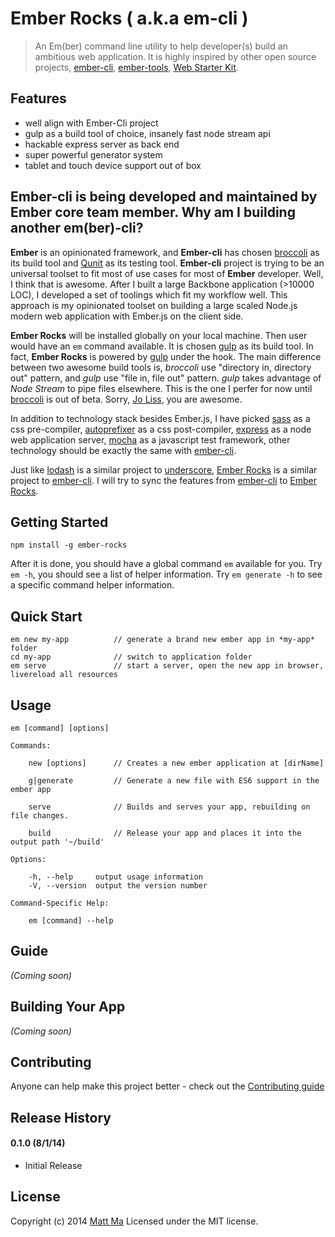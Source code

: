 # Ember Rocks ( a.k.a em-cli )

> An Em(ber) command line utility to help developer(s) build an ambitious web application. It is highly inspired by other open source projects, [ember-cli](https://github.com/stefanpenner/ember-cli), [ember-tools](https://github.com/rpflorence/ember-tools), [Web Starter Kit](https://github.com/google/web-starter-kit).

## Features

- well align with Ember-Cli project
- gulp as a build tool of choice, insanely fast node stream api
- hackable express server as back end
- super powerful generator system
- tablet and touch device support out of box

## Ember-cli is being developed and maintained by Ember core team member. Why am I building another em(ber)-cli?

**Ember** is an opinionated framework, and **Ember-cli** has chosen [broccoli](https://github.com/broccolijs/broccoli) as its build tool and [Qunit](https://github.com/jquery/qunit) as its testing tool. **Ember-cli** project is trying to be an universal toolset to fit most of use cases for most of **Ember** developer. Well, I think that is awesome. After I built a large Backbone application (>10000 LOC), I developed a set of toolings which fit my workflow well. This approach is my opinionated toolset on building a large scaled Node.js modern web application with Ember.js on the client side.

**Ember Rocks** will be installed globally on your local machine. Then user would have an `em` command available. It is chosen [gulp](https://github.com/gulpjs/gulp) as its build tool. In fact, **Ember Rocks** is powered by [gulp](https://github.com/gulpjs/gulp) under the hook. The main difference between two awesome build tools is, *broccoli* use "directory in, directory out" pattern, and *gulp* use "file in, file out" pattern. *gulp* takes advantage of *Node Stream* to pipe files elsewhere. This is the one I perfer for now until [broccoli](https://github.com/broccolijs/broccoli) is out of beta. Sorry, [Jo Liss](https://twitter.com/jo_liss), you are awesome.

In addition to technology stack besides Ember.js, I have picked [sass](http://sass-lang.com/) as a css pre-compiler, [autoprefixer](https://github.com/ai/autoprefixer) as a css post-compiler, [express](http://expressjs.com/) as a node web application server, [mocha](http://visionmedia.github.io/mocha/) as a javascript test framework, other technology should be exactly the same with [ember-cli](https://github.com/stefanpenner/ember-cli).

Just like [lodash](lodash.com) is a similar project to [underscore](http://underscorejs.com/), [Ember Rocks](https://github.com/mattma/ember-rocks) is a similar project to [ember-cli](https://github.com/stefanpenner/ember-cli). I will try to sync the features from [ember-cli](https://github.com/stefanpenner/ember-cli) to [Ember Rocks](https://github.com/mattma/ember-rocks).

## Getting Started

    npm install -g ember-rocks

After it is done, you should have a global command `em` available for you. Try `em -h`, you should see a list of helper information. Try `em generate -h` to see a specific command helper information.

## Quick Start

    em new my-app          // generate a brand new ember app in *my-app* folder
    cd my-app              // switch to application folder
    em serve               // start a server, open the new app in browser, livereload all resources

## Usage
    
    em [command] [options]

    Commands:

        new [options]      // Creates a new ember application at [dirName]
           
        g|generate         // Generate a new file with ES6 support in the ember app
               
        serve              // Builds and serves your app, rebuilding on file changes.
           
        build              // Release your app and places it into the output path '~/build'
       
    Options:

        -h, --help     output usage information
        -V, --version  output the version number

    Command-Specific Help:

        em [command] --help


## Guide
_(Coming soon)_

## Building Your App
_(Coming soon)_

## Contributing
Anyone can help make this project better - check out the [Contributing guide](./CONTRIBUTING.md)

## Release History

#### 0.1.0  (8/1/14)     

- Initial Release

## License
Copyright (c) 2014 [Matt Ma](http://mattmadesign.com)
Licensed under the MIT license.
